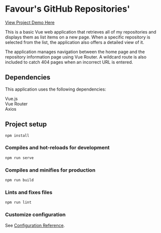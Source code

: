 # Favour's GitHub Repositories' 
 [View Project Demo Here](https://nwabuisi-favour-github-repo.vercel.app/)

This is a basic Vue web application that retrieves all of my repositories and displays them as list items on a new page. When a specific repository is selected from the list, the application also offers a detailed view of it.

The application manages navigation between the home page and the repository information page using Vue Router. A wildcard route is also included to catch 404 pages when an incorrect URL is entered.

## Dependencies
This application uses the following dependencies:

Vue.js\
Vue Router\
Axios
## Project setup
```
npm install
```

### Compiles and hot-reloads for development
```
npm run serve
```

### Compiles and minifies for production
```
npm run build
```

### Lints and fixes files
```
npm run lint
```

### Customize configuration
See [Configuration Reference](https://cli.vuejs.org/config/).
